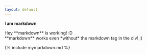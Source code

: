 ```yaml
---
layout: default
---
```



**I am markdown**

<div markdown="span">
    Hey **markdown** is working! :D
</div>

<div markdown="block">
    **markdown** works even *without* the markdown tag in the div! ;)
</div>


{% include mymarkdown.md %}
